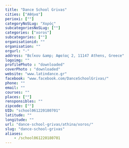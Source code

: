 ```yaml
---
title: "Dance School Grivas"
cities: ["Αθήνα"]
perioxi: [""]
categoryNoSLug: "Χορός"
subcategoriesNoSLug: [""]
categories: ["xoros"]
subcategories: [""]
organisationid: ""
organisation: ""
orgurl: "-"
address: "Βεΐκου &amp; Αφαίας 2, 11147 Athens, Greece"
logoimg: ""
profilePhoto : "downloaded"
coverPhoto : "downloaded"
website: "www.latindance.gr"
facebook: "www.facebook.com/DanceSchoolGrivas/"
phone: ""
email: ""
courses: ""
places: [""]
rensponsibles: ""
zipcode: [""]
UID: "school061220180701"
latitude: ""
longitude: ""
url: "dance-school-grivas/athina/xoros/"
slug: "dance-school-grivas"
aliases:
    - /school061220180701
---
```





